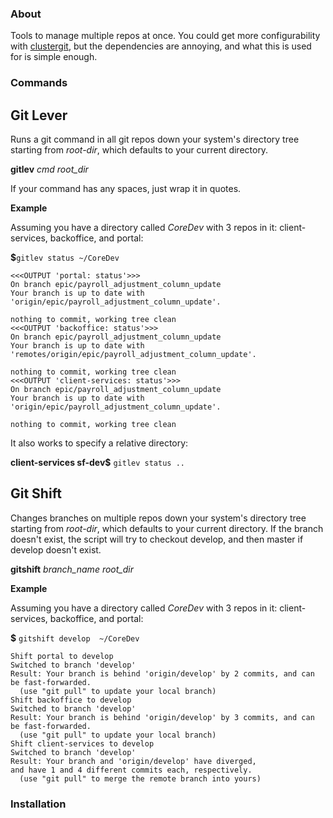 ### About
Tools to manage multiple repos at once.  You could get more configurability with [clustergit](https://github.com/mnagel/clustergit), but the dependencies are annoying, and what this is used for is simple enough.

### Commands

## Git Lever
Runs a git command in all git repos down your system's directory tree starting from *root-dir*, which defaults to your current directory.

**gitlev** *cmd*  *root_dir*

If your command has any spaces, just wrap it in quotes.

**Example**

Assuming you have a directory called *CoreDev* with 3 repos in it: client-services, backoffice, and portal:

**$**`gitlev status ~/CoreDev`

```
<<<OUTPUT 'portal: status'>>>
On branch epic/payroll_adjustment_column_update
Your branch is up to date with 'origin/epic/payroll_adjustment_column_update'.

nothing to commit, working tree clean
<<<OUTPUT 'backoffice: status'>>>
On branch epic/payroll_adjustment_column_update
Your branch is up to date with 'remotes/origin/epic/payroll_adjustment_column_update'.

nothing to commit, working tree clean
<<<OUTPUT 'client-services: status'>>>
On branch epic/payroll_adjustment_column_update
Your branch is up to date with 'origin/epic/payroll_adjustment_column_update'.

nothing to commit, working tree clean
```

It also works to specify a relative directory:

**client-services sf-dev$** `gitlev status ..`

## Git Shift

Changes branches on multiple repos down your system's directory tree starting from *root-dir*, which defaults to your current directory.  If the branch doesn't exist, the script will try to checkout develop, and then master if develop doesn't exist.

**gitshift** *branch_name*  *root_dir*

**Example**

Assuming you have a directory called *CoreDev* with 3 repos in it: client-services, backoffice, and portal:

**$** `gitshift develop  ~/CoreDev`

```
Shift portal to develop
Switched to branch 'develop'
Result: Your branch is behind 'origin/develop' by 2 commits, and can be fast-forwarded.
  (use "git pull" to update your local branch)
Shift backoffice to develop
Switched to branch 'develop'
Result: Your branch is behind 'origin/develop' by 3 commits, and can be fast-forwarded.
  (use "git pull" to update your local branch)
Shift client-services to develop
Switched to branch 'develop'
Result: Your branch and 'origin/develop' have diverged,
and have 1 and 4 different commits each, respectively.
  (use "git pull" to merge the remote branch into yours)
```

### Installation
